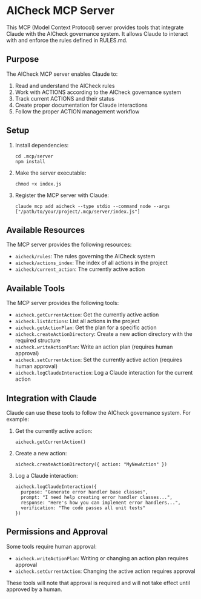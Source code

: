 # AICheck MCP Server

This MCP (Model Context Protocol) server provides tools that integrate Claude with the AICheck governance system. It allows Claude to interact with and enforce the rules defined in RULES.md.

## Purpose

The AICheck MCP server enables Claude to:

1. Read and understand the AICheck rules
2. Work with ACTIONS according to the AICheck governance system
3. Track current ACTIONS and their status
4. Create proper documentation for Claude interactions
5. Follow the proper ACTION management workflow

## Setup

1. Install dependencies:
   ```
   cd .mcp/server
   npm install
   ```

2. Make the server executable:
   ```
   chmod +x index.js
   ```

3. Register the MCP server with Claude:
   ```
   claude mcp add aicheck --type stdio --command node --args ["/path/to/your/project/.mcp/server/index.js"]
   ```

## Available Resources

The MCP server provides the following resources:

- `aicheck/rules`: The rules governing the AICheck system
- `aicheck/actions_index`: The index of all actions in the project
- `aicheck/current_action`: The currently active action

## Available Tools

The MCP server provides the following tools:

- `aicheck.getCurrentAction`: Get the currently active action
- `aicheck.listActions`: List all actions in the project
- `aicheck.getActionPlan`: Get the plan for a specific action
- `aicheck.createActionDirectory`: Create a new action directory with the required structure
- `aicheck.writeActionPlan`: Write an action plan (requires human approval)
- `aicheck.setCurrentAction`: Set the currently active action (requires human approval)
- `aicheck.logClaudeInteraction`: Log a Claude interaction for the current action

## Integration with Claude

Claude can use these tools to follow the AICheck governance system. For example:

1. Get the currently active action:
   ```
   aicheck.getCurrentAction()
   ```

2. Create a new action:
   ```
   aicheck.createActionDirectory({ action: "MyNewAction" })
   ```

3. Log a Claude interaction:
   ```
   aicheck.logClaudeInteraction({
     purpose: "Generate error handler base classes",
     prompt: "I need help creating error handler classes...",
     response: "Here's how you can implement error handlers...",
     verification: "The code passes all unit tests"
   })
   ```

## Permissions and Approval

Some tools require human approval:

- `aicheck.writeActionPlan`: Writing or changing an action plan requires approval
- `aicheck.setCurrentAction`: Changing the active action requires approval

These tools will note that approval is required and will not take effect until approved by a human.